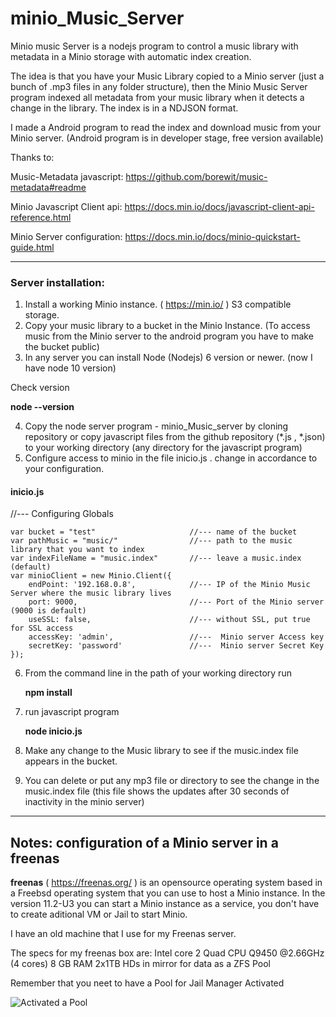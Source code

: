 # minio_Music_Server
Minio music Server is a nodejs program to control a music library with metadata in a Minio storage with automatic index creation.

The idea is that you have your Music Library copied to a Minio server (just a bunch of .mp3 files in any folder structure), then the Minio Music Server program indexed all metadata from your music library when it detects a change in the library. The index is in a NDJSON format.

I made a Android program to read the index and download music from your Minio server. (Android program is in developer stage, free version available)

Thanks to:

Music-Metadata javascript:  https://github.com/borewit/music-metadata#readme

Minio Javascript Client api: https://docs.min.io/docs/javascript-client-api-reference.html

Minio Server configuration: https://docs.min.io/docs/minio-quickstart-guide.html


----------------------
### Server installation:

1. Install a working Minio instance. ( https://min.io/ ) S3 compatible storage.
2. Copy your music library to a bucket in the Minio Instance. (To access music from the Minio server to the android program you have to make the bucket public)
3. In any server you can install Node (Nodejs) 6 version or newer. (now I have node 10 version)

Check version

  **node --version**

4. Copy the node server program - minio_Music_server by cloning repository or copy javascript files from the github repository (*.js , *.json) to your working directory (any directory for the javascript program)
5. Configure access to minio in the file inicio.js .  change in accordance to your configuration.

#### inicio.js
//--- Configuring Globals

    var bucket = "test"                     //--- name of the bucket
    var pathMusic = "music/"                //--- path to the music library that you want to index
    var indexFileName = "music.index"       //--- leave a music.index (default)
    var minioClient = new Minio.Client({
        endPoint: '192.168.0.8',            //--- IP of the Minio Music Server where the music library lives
        port: 9000,                         //--- Port of the Minio server (9000 is default)
        useSSL: false,                      //--- without SSL, put true for SSL access
        accessKey: 'admin',                 //---  Minio server Access key
        secretKey: 'password'               //---  Minio server Secret Key
    });
    
6. From the command line in the path of your working directory run

    **npm install**

7. run javascript program

    **node inicio.js**

8. Make any change to the Music library to see if the music.index file appears in the bucket.
9. You can delete or put any mp3 file or directory to see the change in the music.index file (this file shows the updates after 30 seconds of inactivity in the minio server)
----------------------

## Notes: configuration of a Minio server in a freenas

**freenas**  ( https://freenas.org/ ) is an opensource operating system based in a Freebsd operating system that you can use to host a Minio instance. In the version 11.2-U3 you can start a Minio instance as a service, you don't have to create aditional VM or Jail to start Minio.

I have an old machine that I use for my Freenas server.

The specs for my freenas box are:
Intel core 2 Quad CPU Q9450 @2.66GHz (4 cores)
8 GB RAM
2x1TB HDs in mirror for data as a ZFS Pool

Remember that you neet to have a Pool for Jail Manager Activated

![Activated a Pool](https://github.com/Javierenrique00/minio_Music_Server/tree/master/images/img1.jpg)

    

